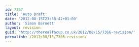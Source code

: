 ```yaml
---
id: 7367
title: 'Auto Draft'
date: '2012-08-15T23:38:42+01:00'
author: 'Simon Barnett'
layout: revision
guid: 'http://therealfacup.co.uk/2012/08/15/7366-revision/'
permalink: /2012/08/15/7366-revision/
---
```


